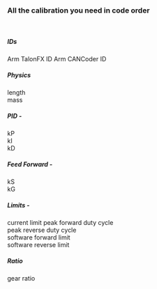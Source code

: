 ### All the calibration you need in code order

<br/>

##### IDs

Arm TalonFX ID 
Arm CANCoder ID 

##### Physics

length   
mass

##### PID -

kP  
kI   
kD

##### Feed Forward -

kS   
kG

##### Limits -

current limit
peak forward duty cycle   
peak reverse duty cycle   
software forward limit   
software reverse limit

##### Ratio
gear ratio